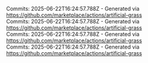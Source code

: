 Commits: 2025-06-22T16:24:57.788Z - Generated via https://github.com/marketplace/actions/artificial-grass
<br>
Commits: 2025-06-22T16:24:57.788Z - Generated via https://github.com/marketplace/actions/artificial-grass
<br>
Commits: 2025-06-22T16:24:57.788Z - Generated via https://github.com/marketplace/actions/artificial-grass
<br>
Commits: 2025-06-22T16:24:57.788Z - Generated via https://github.com/marketplace/actions/artificial-grass
<br>
